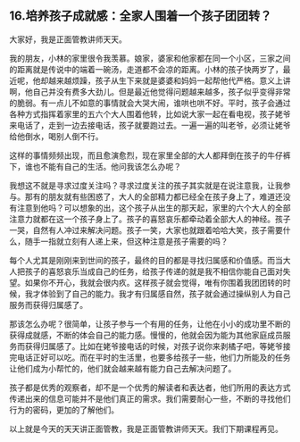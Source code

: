 ## 16.培养孩子成就感：全家人围着一个孩子团团转？
大家好，我是正面管教讲师天天。


我的朋友，小林的家里很令我羡慕。娘家，婆家和他家都在同一个小区，三家之间的距离就是传说中的端着一碗汤，走道都不会凉的距离。小林的孩子快两岁了，最近呢，他却越来越烦躁，孩子从生下来就是婆婆和妈妈一起帮他代严格。意义上讲啊，他自己并没有费多大劲儿。但是最近他觉得问题越来越多，孩子似乎变得非常的脆弱。有一点儿不如意的事情就会大哭大闹，谁哄也哄不好。平时，孩子会通过各种方式指挥着家里的五六个大人围着他转，比如说大家一起在看电视，孩子姥爷来电话了，走到一边去接电话，孩子就要跑过去。一遍一遍的叫老爷，必须让姥爷给他倒水，喝别人倒不行。


这样的事情频频出现，而且愈演愈烈，现在家里全部的大人都拜倒在孩子的牛仔裤下，谁也不能有自己的生活。他问我该怎么办呢？


我想这不就是寻求过度关注吗？寻求过度关注的孩子其实就是在说注意我，让我参与。那有的朋友就有些困惑了，大人的全部精力都已经全在孩子身上了，难道还没有注意到他吗？可以想象的出，这个孩子从出生的那天起，家里的六个大人的全部注意力就都在这一个孩子身上了。孩子的喜怒哀乐都牵动着全部大人的神经。孩子一哭，自然有人冲过来解决问题。孩子一笑，大家也就跟着哈哈大笑，孩子需要什么，随手一指就立刻有人递上来，但这种注意是孩子需要的吗？


每个人尤其是刚刚来到世间的孩子，最终的目的都是寻找归属感和价值感。而当大人把孩子的喜怒哀乐当成自己的任务，给孩子传递的就是我不相信你能自己面对失望。如果你不开心，我就会很内疚。这样孩子就会觉得，唯有你围着我团团转的时候，我才体验到了自己的能力。我才有归属感自然，孩子就会通过操纵别人为自己服务而获得归属感了。


那该怎么办呢？很简单，让孩子参与一个有用的任务，让他在小小的成功里不断的获得成就感，不断的体会自己的能力感。慢慢的，他就会因为能为其他家庭成员服务而获得归属感了。比如在姥爷接电话的时候，对孩子说你来剥橘子吧，等姥爷接完电话正好可以吃。而在平时的生活里，也要多给孩子一些，他们力所能及的任务让他们成为小帮忙的，他们就会越来越有能力自己去解决问题了。


孩子都是优秀的观察者，却不是一个优秀的解读者和表达者，他们所用的表达方式传递出来的信息可能并不是他们真正的需求。我们需要耐心一些，不断的寻找他们行为的密码，更加的了解他们。


以上就是今天的天天讲正面管教，我是正面管教讲师天天。我们下期课程再见。

